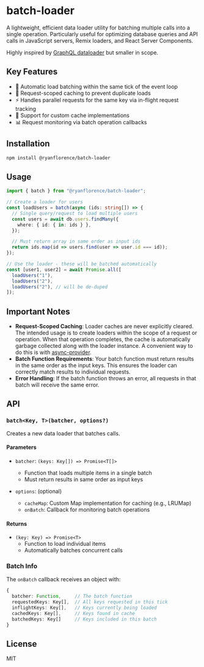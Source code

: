 # batch-loader

A lightweight, efficient data loader utility for batching multiple calls into a single operation. Particularly useful for optimizing database queries and API calls in JavaScript servers, Remix loaders, and React Server Components.

Highly inspired by [GraphQL dataloader](https://github.com/graphql/dataloader) but smaller in scope.

## Key Features

- 🚀 Automatic load batching within the same tick of the event loop
- 💾 Request-scoped caching to prevent duplicate loads
- ⚡️ Handles parallel requests for the same key via in-flight request tracking
- 🔄 Support for custom cache implementations
- 📊 Request monitoring via batch operation callbacks

## Installation

```bash
npm install @ryanflorence/batch-loader
```

## Usage

```typescript
import { batch } from "@ryanflorence/batch-loader";

// Create a loader for users
const loadUsers = batch(async (ids: string[]) => {
  // Single query/request to load multiple users
  const users = await db.users.findMany({
    where: { id: { in: ids } },
  });

  // Must return array in same order as input ids
  return ids.map(id => users.find(user => user.id === id));
});

// Use the loader - these will be batched automatically
const [user1, user2] = await Promise.all([
  loadUsers("1"),
  loadUsers("2"),
  loadUsers("2"), // will be de-duped
]);
```

## Important Notes

- **Request-Scoped Caching**: Loader caches are never explicitly cleared. The intended usage is to create loaders within the scope of a request or operation. When that operation completes, the cache is automatically garbage collected along with the loader instance. A convenient way to do this is with [async-provider](https://github.com/ryanflorence/async-provider).
- **Batch Function Requirements**: Your batch function must return results in the same order as the input keys. This ensures the loader can correctly match results to individual requests.
- **Error Handling**: If the batch function throws an error, all requests in that batch will receive the same error.

## API

### `batch<Key, T>(batcher, options?)`

Creates a new data loader that batches calls.

#### Parameters

- `batcher`: `(keys: Key[]) => Promise<T[]>`

  - Function that loads multiple items in a single batch
  - Must return results in same order as input keys

- `options`: (optional)
  - `cacheMap`: Custom Map implementation for caching (e.g., LRUMap)
  - `onBatch`: Callback for monitoring batch operations

#### Returns

- `(key: Key) => Promise<T>`
  - Function to load individual items
  - Automatically batches concurrent calls

### Batch Info

The `onBatch` callback receives an object with:

```typescript
{
  batcher: Function,     // The batch function
  requestedKeys: Key[],  // All keys requested in this tick
  inflightKeys: Key[],   // Keys currently being loaded
  cachedKeys: Key[],     // Keys found in cache
  batchedKeys: Key[]     // Keys included in this batch
}
```

## License

MIT
